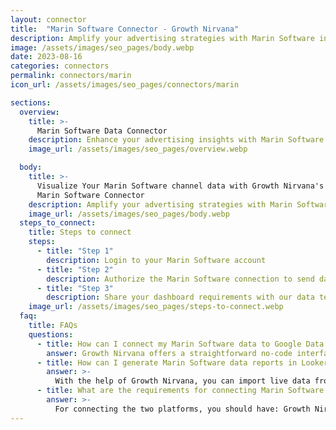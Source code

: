 ```yaml
---
layout: connector
title:  "Marin Software Connector - Growth Nirvana"
description: Amplify your advertising strategies with Marin Software insights integrated into Looker Studio.
image: /assets/images/seo_pages/body.webp
date: 2023-08-16
categories: connectors
permalink: connectors/marin
icon_url: /assets/images/seo_pages/connectors/marin

sections:
  overview:
    title: >-
      Marin Software Data Connector
    description: Enhance your advertising insights with Marin Software integration. Seamlessly merge advertising performance data from Marin Software with Looker Studio's analytical capabilities, unlocking insights that shape ad strategies, audience engagement, and campaign success.
    image_url: /assets/images/seo_pages/overview.webp

  body:
    title: >-
      Visualize Your Marin Software channel data with Growth Nirvana's
      Marin Software Connector
    description: Amplify your advertising strategies with Marin Software insights integrated into Looker Studio.
    image_url: /assets/images/seo_pages/body.webp
  steps_to_connect:
    title: Steps to connect
    steps:
      - title: "Step 1"
        description: Login to your Marin Software account
      - title: "Step 2"
        description: Authorize the Marin Software connection to send data to Growth Nirvana
      - title: "Step 3"
        description: Share your dashboard requirements with our data team. We will build the report for you.
    image_url: /assets/images/seo_pages/steps-to-connect.webp
  faq:
    title: FAQs
    questions:
      - title: How can I connect my Marin Software data to Google Data Studio/Looker Studio?
        answer: Growth Nirvana offers a straightforward no-code interface to connect to Marin Software data sources.
      - title: How can I generate Marin Software data reports in Looker Studio?
        answer: >-
          With the help of Growth Nirvana, you can import live data from Marin Software into Looker Studio. These data can be viewed in charts, tables, and dashboards to generate branded reports that can be shared instantly.
      - title: What are the requirements for connecting Marin Software and Looker Studio?
        answer: >-
          For connecting the two platforms, you should have: Growth Nirvana Account and Marin Software Ads Account
---
```

